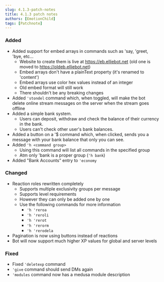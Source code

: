 ```yaml
---
slug: 4.1.3-patch-notes
title: 4.1.3 patch notes
authors: [EmotionChild]
tags: [Patchnote]
---
```


### Added

- Added support for embed arrays in commands such as 'say, 'greet, 'bye, etc...
  - Website to create them is live at https://eb.elliebot.net (old one is moved to https://oldeb.elliebot.net)
  - Embed arrays don't have a plainText property (it's renamed to 'content')
  - Embed arrays use color hex values instead of an integer
  - Old embed format will still work
  - There shouldn't be any breaking changes
- Added `'stondel` command which, when toggled, will make the bot delete online stream messages on the server when the stream goes offline
- Added a simple bank system.
  - Users can deposit, withdraw and check the balance of their currency in the bank.
  - Users can't check other user's bank balances.
- Added a button on a '$ command which, when clicked, sends you a message with your bank balance that only you can see.
- Added `'h <command group>`  
  - Using this command will list all commands in the specified group
  - Atm only 'bank is a proper group (`'h bank`)
- Added "Bank Accounts" entry to `'economy`



### Changed

- Reaction roles rewritten completely 
  - Supports multiple exclusivity groups per message 
  - Supports level requirements
  - However they can only be added one by one
  - Use the following commands for more information 
    - `'h 'reroa`
    - `'h 'reroli`
    - `'h 'rerot`
    - `'h 'rerorm`
    - `'h 'rerodela`
- Pagination is now using buttons instead of reactions
- Bot will now support much higher XP values for global and server levels


### Fixed

- Fixed `'deletexp` command
- `'give` command should send DMs again
- `'modules` command now has a medusa module description